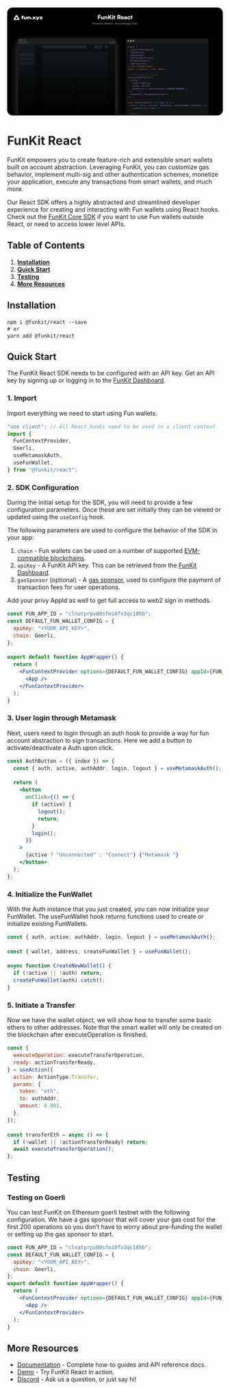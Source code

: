 ![backdrop](./backdrop.png)

# **FunKit React**

FunKit empowers you to create feature-rich and extensible smart wallets built on account abstraction. Leveraging FunKit, you can customize gas behavior, implement multi-sig and other authentication schemes, monetize your application, execute any transactions from smart wallets, and much more.

Our React SDK offers a highly abstracted and streamlined developer experience for creating and interacting with Fun wallets using React hooks. Check out the [FunKit Core SDK](https://github.com/fun-xyz/funkit-core) if you want to use Fun wallets outside React, or need to access lower level APIs.

## **Table of Contents**

1. **[Installation](#installation)**
2. **[Quick Start](#quickstart)**
3. **[Testing](#testing)**
4. **[More Resources](#moreresources)**

## <a id="installation"></a> **Installation**

```shell
npm i @funkit/react --save
# or
yarn add @funkit/react
```

## <a id="quickstart"></a> **Quick Start**

The FunKit React SDK needs to be configured with an API key. Get an API key by signing up or logging in to the [FunKit Dashboard](https://app.fun.xyz/onboarding).

### 1. Import

Import everything we need to start using Fun wallets.

```js
"use client"; // All React hooks need to be used in a client context
import {
  FunContextProvider,
  Goerli,
  useMetamaskAuth,
  useFunWallet,
} from "@funkit/react";
```

### 2. SDK Configuration

During the initial setup for the SDK, you will need to provide a few configuration parameters. Once these are set initially they can be viewed or updated using the ``useConfig`` hook. 

The following parameters are used to configure the behavior of the SDK in your app:

1. `chain` - Fun wallets can be used on a number of supported [EVM-compatible blockchains](https://ethereum.org/en/developers/docs/evm/).
2. `apiKey` - A FunKit API key. This can be retrieved from the [FunKit Dashboard](https://app.fun.xyz/onboarding).
3. `gasSponsor` (optional) - A [gas sponsor](https://docs.fun.xyz/api-reference/gas-sponsor), used to configure the payment of transaction fees for user operations.

Add your privy AppId as well to get full access to web2 sign in methods.

```jsx
const FUN_APP_ID = "clnatprpv00sfmi0fv3qc185b";
const DEFAULT_FUN_WALLET_CONFIG = {
  apiKey: "<YOUR_API_KEY>",
  chain: Goerli,
};

export default function AppWrapper() {
  return (
    <FunContextProvider options={DEFAULT_FUN_WALLET_CONFIG} appId={FUN_APP_ID}>
      <App />
    </FunContextProvider>
  );
}
```

### 3. User login through Metamask

Next, users need to login through an auth hook to provide a way for fun account abstraction to sign transactions. Here we add a button to activate/deactivate a Auth upon click.

```jsx
const AuthButton = ({ index }) => {
  const { auth, active, authAddr, login, logout } = useMetamaskAuth();

  return (
    <button
      onClick={() => {
        if (active) {
          logout();
          return;
        }
        login();
      }}
    >
      {active ? "Unconnected" : "Connect"} {"Metamask "}
    </button>
  );
};
```

### 4. Initialize the FunWallet

With the Auth instance that you just created, you can now initialize your FunWallet. The useFunWallet hook returns functions used to create or initialize existing FunWallets.

```jsx
const { auth, active, authAddr, login, logout } = useMetamaskAuth();

const { wallet, address, createFunWallet } = useFunWallet();

async function CreateNewWallet() {
  if (!active || !auth) return;
  createFunWallet(auth).catch();
}
```

### 5. Initiate a Transfer

Now we have the wallet object, we will show how to transfer some basic ethers to other addresses. Note that the smart wallet will only be created on the blockchain after executeOperation is finished.

```jsx
const {
  executeOperation: executeTransferOperation,
  ready: actionTransferReady,
} = useAction({
  action: ActionType.Transfer,
  params: {
    token: "eth",
    to: authAddr,
    amount: 0.001,
  },
});

const transferEth = async () => {
  if (!wallet || !actionTransferReady) return;
  await executeTransferOperation();
};
```

## <a id="testing"></a> **Testing**

### **Testing on Goerli**

You can test FunKit on Ethereum goerli testnet with the following configuration. We have a gas sponsor that will cover your gas cost for the first 200 operations so you don’t have to worry about pre-funding the wallet or setting up the gas sponsor to start.

```jsx
const FUN_APP_ID = "clnatprpv00sfmi0fv3qc185b";
const DEFAULT_FUN_WALLET_CONFIG = {
  apiKey: "<YOUR_API_KEY>",
  chain: Goerli,
};
export default function AppWrapper() {
  return (
    <FunContextProvider options={DEFAULT_FUN_WALLET_CONFIG} appId={FUN_APP_ID}>
      <App />
    </FunContextProvider>
  );
}
```

## <a id="moreresources"></a> **More Resources**

- [Documentation](http://docs.fun.xyz) - Complete how-to guides and API reference docs.
- [Demo](https://demo.fun.xyz) - Try FunKit React in action.
- [Discord](https://discord.com/invite/KhJVrDy3) - Ask us a question, or just say hi!
